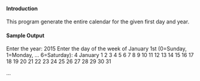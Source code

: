 #### Introduction
  This program generate the entire calendar for the given first day and year.
  
#### Sample Output

Enter the year: 2015
Enter the day of the week of January 1st (0=Sunday, 1=Monday, ... 6=Saturday): 4
January
              1  2  3
  4  5  6  7  8  9 10
 11 12 13 14 15 16 17
 18 19 20 21 22 23 24
 25 26 27 28 29 30 31
 
 ...

